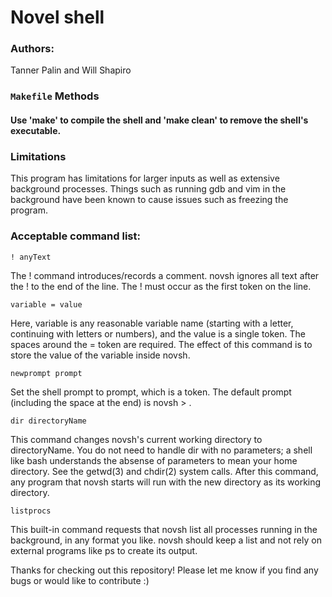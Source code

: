 # Novel shell

### Authors:
Tanner Palin and Will Shapiro

### `Makefile` Methods


#### Use 'make' to compile the shell and 'make clean' to remove the shell's executable.

### Limitations
This program has limitations for larger inputs as well as extensive background processes. Things such as running gdb and vim in the background have been known to cause issues such as freezing the program.

### Acceptable command list:

```! anyText```

The ! command introduces/records a comment. novsh ignores all text after the ! to the end of the line. The ! must occur as the first token on the line.

```variable = value```

Here, variable is any reasonable variable name (starting with a letter, continuing with letters or numbers), and the value is a single token. The spaces around the = token are required. The effect of this command is to store the value of the variable inside novsh.

```newprompt prompt```

Set the shell prompt to prompt, which is a token. The default prompt (including the space at the end) is novsh > .

```dir directoryName```

This command changes novsh's current working directory to directoryName. You do not need to handle dir with no parameters; a shell like bash understands the absense of parameters to mean your home directory. See the getwd(3) and chdir(2) system calls. After this command, any program that novsh starts will run with the new directory as its working directory.

```listprocs```

This built-in command requests that novsh list all processes running in the background, in any format you like. novsh should keep a list and not rely on external programs like ps to create its output.

Thanks for checking out this repository! Please let me know if you find any bugs or would like to contribute :)

